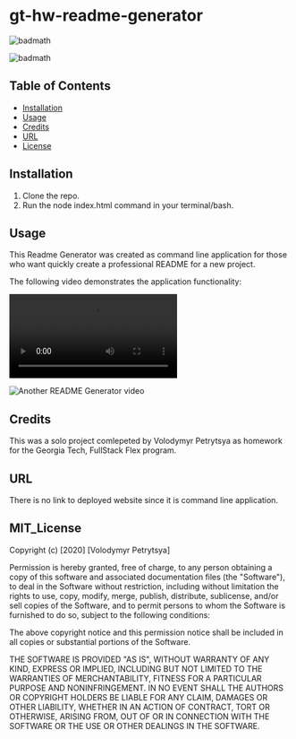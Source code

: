 # gt-hw-readme-generator

![badmath](https://img.shields.io/badge/README-generator-yellow)

![badmath](https://img.shields.io/badge/license-MIT-brightgreen)



## Table of Contents

* [Installation](#installation)
* [Usage](#usage)
* [Credits](#credits)
* [URL](#url)
* [License](#mit_license)

## Installation

1. Clone the repo.
2. Run the node index.html command in your terminal/bash.

## Usage

This Readme Generator was created as command line application for those who want  quickly create a professional README for a new project.

The following video demonstrates the application functionality:

![README Generator video](./SampleReadme/videoRecording.mov)

![Another README Generator video](https://drive.google.com/file/d/1tcyMeISFdWeo9pbywTFUQgPRu6QfMOsq/view?usp=sharing)



## Credits

This was a solo project comlepeted by Volodymyr Petrytsya as homework for the Georgia Tech, FullStack Flex program.

## URL

There is no link to deployed website since it is command line application. 


## MIT_License 

Copyright (c) [2020] [Volodymyr Petrytsya]

Permission is hereby granted, free of charge, to any person obtaining a copy
of this software and associated documentation files (the "Software"), to deal
in the Software without restriction, including without limitation the rights
to use, copy, modify, merge, publish, distribute, sublicense, and/or sell
copies of the Software, and to permit persons to whom the Software is
furnished to do so, subject to the following conditions:

The above copyright notice and this permission notice shall be included in all
copies or substantial portions of the Software.

THE SOFTWARE IS PROVIDED "AS IS", WITHOUT WARRANTY OF ANY KIND, EXPRESS OR
IMPLIED, INCLUDING BUT NOT LIMITED TO THE WARRANTIES OF MERCHANTABILITY,
FITNESS FOR A PARTICULAR PURPOSE AND NONINFRINGEMENT. IN NO EVENT SHALL THE
AUTHORS OR COPYRIGHT HOLDERS BE LIABLE FOR ANY CLAIM, DAMAGES OR OTHER
LIABILITY, WHETHER IN AN ACTION OF CONTRACT, TORT OR OTHERWISE, ARISING FROM,
OUT OF OR IN CONNECTION WITH THE SOFTWARE OR THE USE OR OTHER DEALINGS IN THE
SOFTWARE.


 <!-- ## Contributing

If you would like to contribute to this project, please follow the [Contributor Covenant](https://www.contributor-covenant.org/) guidelines.  -->




